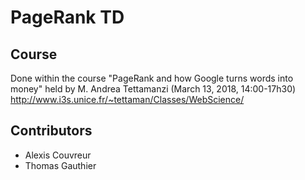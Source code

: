 # PageRank TD

## Course

Done within the course "PageRank and how Google turns words into money" held by M. Andrea Tettamanzi (March 13, 2018, 14:00-17h30)
http://www.i3s.unice.fr/~tettaman/Classes/WebScience/

## Contributors
* Alexis Couvreur
* Thomas Gauthier